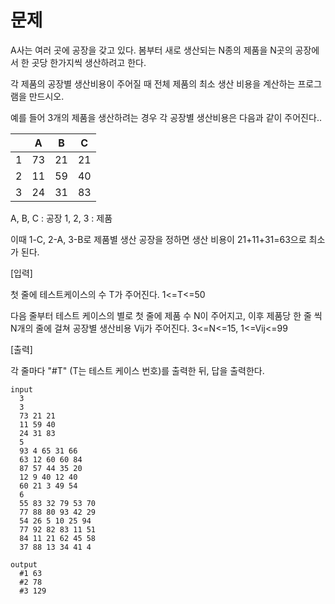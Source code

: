 # 문제

A사는 여러 곳에 공장을 갖고 있다. 봄부터 새로 생산되는 N종의 제품을 N곳의 공장에서 한 곳당 한가지씩 생산하려고 한다.

각 제품의 공장별 생산비용이 주어질 때 전체 제품의 최소 생산 비용을 계산하는 프로그램을 만드시오.

예를 들어 3개의 제품을 생산하려는 경우 각 공장별 생산비용은 다음과 같이 주어진다..

|  | A | B | C 
|---|---|---|---|
1 | 73 | 21 | 21
2 | 11 | 59 | 40
3 | 24 | 31 | 83

A, B, C : 공장
1, 2, 3 : 제품

 
이때 1-C, 2-A, 3-B로 제품별 생산 공장을 정하면 생산 비용이 21+11+31=63으로 최소가 된다.


[입력]

첫 줄에 테스트케이스의 수 T가 주어진다. 1<=T<=50

다음 줄부터 테스트 케이스의 별로 첫 줄에 제품 수 N이 주어지고, 이후 제품당 한 줄 씩 N개의 줄에 걸쳐 공장별 생산비용 Vij가 주어진다. 3<=N<=15,   1<=Vij<=99
 
[출력]

각 줄마다 "#T" (T는 테스트 케이스 번호)를 출력한 뒤, 답을 출력한다.


    input
      3
      3
      73 21 21
      11 59 40
      24 31 83
      5
      93 4 65 31 66
      63 12 60 60 84
      87 57 44 35 20
      12 9 40 12 40
      60 21 3 49 54
      6
      55 83 32 79 53 70
      77 88 80 93 42 29
      54 26 5 10 25 94
      77 92 82 83 11 51
      84 11 21 62 45 58
      37 88 13 34 41 4

    output
      #1 63
      #2 78
      #3 129
